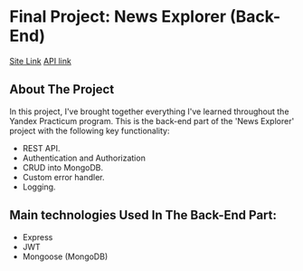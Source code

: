 # Final Project: News Explorer (Back-End)
[Site Link](https://www.ab-news-explorer.students.nomoreparties.sbs)
[API link](https://api.ab-news-explorer.students.nomoreparties.sbs)

## About The Project
In this project, I've brought together everything I've learned throughout the Yandex Practicum program. This is the back-end part of the 'News Explorer' project with the following key functionality:

- REST API.
- Authentication and Authorization
- CRUD into MongoDB.
- Custom error handler.
- Logging.

## Main technologies Used In The Back-End Part:
* Express
* JWT
* Mongoose (MongoDB)
